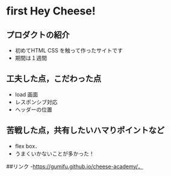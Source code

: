 # first Hey Cheese!

## プロダクトの紹介

- 初めてHTML CSS を触って作ったサイトです
- 期間は１週間


## 工夫した点，こだわった点

- load 画面
- レスポンシブ対応
- ヘッダーの位置

## 苦戦した点，共有したいハマりポイントなど

- flex box．
- うまくいかないことが多かった！


##リンク
-https://gumifu.github.io/cheese-academy/．
